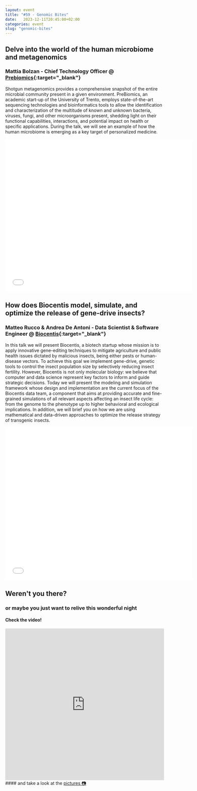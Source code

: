 ```yaml
---
layout: event
title: "#59 - Genomic Bites"
date:   2023-12-11T20:45:00+02:00
categories: event
slug: "genomic-bites"
---
```


## Delve into the world of the human microbiome and metagenomics

### Mattia Bolzan - Chief Technology Officer @ [Prebiomics](//www.prebiomics.com){:target="_blank"}

Shotgun metagenomics provides a comprehensive snapshot of the entire microbial community present in a given environment. PreBiomics, an academic start-up of the University of Trento, employs state-of-the-art sequencing technologies and bioinformatics tools to allow the identification and characterization of the multitude of known and unknown bacteria, viruses, fungi, and other microorganisms present, shedding light on their functional capabilities, interactions, and potential impact on health or specific applications. During the talk, we will see an example of how the human microbiome is emerging as a key target of personalized medicine.

<iframe src="//www.slideshare.net/slideshow/embed_code/key/wZbK0UN0IePp3I" width="595" height="485" frameborder="0" marginwidth="0" marginheight="0" scrolling="no" allowfullscreen> </iframe>


## How does Biocentis model, simulate, and optimize the release of gene-drive insects?

### Matteo Rucco & Andrea De Antoni - Data Scientist & Software Engineer @ [Biocentis](//www.biocentis.com){:target="_blank"}

In this talk we will present Biocentis, a biotech startup whose mission is to apply innovative gene-editing techniques to mitigate agriculture and public health issues dictated by malicious insects, being either pests or human-disease vectors. To achieve this goal we implement gene-drive, genetic tools to control the insect population size by selectively reducing insect fertility. However, Biocentis is not only molecular biology: we believe that computer and data science represent key factors to inform and guide strategic decisions. Today we will present the modeling and simulation framework whose design and implementation are the current focus of the Biocentis data team, a component that aims at providing accurate and fine-grained simulations of all relevant aspects affecting an insect life cycle: from the genome to the phenotype up to higher behavioral and ecological implications.
In addition, we will brief you on how we are using mathematical and data-driven approaches to optimize the release strategy of transgenic insects.

<iframe src="//static.biocentis.com/biocentis_brochure.pdf" width="595" height="485" frameborder="0" marginwidth="0" marginheight="0" scrolling="no" allowfullscreen> </iframe>


## Weren't you there?

### or maybe you just want to relive this wonderful night

<section class="fb-links">

#### Check the video!

<iframe width="100%" height="480px" src="https://www.youtube.com/embed/OfiHgarV-_Y" frameborder="0" allow="accelerometer; autoplay; clipboard-write; encrypted-media; gyroscope; picture-in-picture" allowfullscreen></iframe>
#### and take a look at the <a id="fb_photo_album" class="btn-facebook" target="_blank" href="//bit.ly/ST59-p">pictures &#128247;</a>

</section>